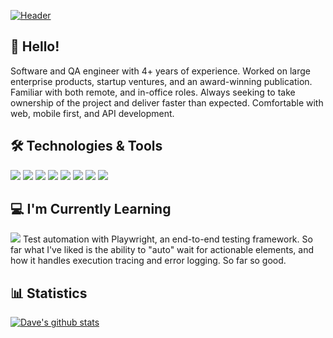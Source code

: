 [![Header](https://github.com/dhipflip/dhipflip/blob/main/banner.png?raw=true "Header")](https://github.com/dhipflip)



## 👋 Hello!
Software and QA engineer with 4+ years of experience.  Worked on large enterprise products, startup ventures, and an award-winning publication.  Familiar with both remote, and in-office roles.  Always seeking to take ownership of the project and deliver faster than expected.  Comfortable with web, mobile first, and API development.



## 🛠️ Technologies & Tools
![](https://img.shields.io/badge/Code-JavaScript-informational?style=flat&color=informational&logo=javascript)
![](https://img.shields.io/badge/Code-TypeScript-informational?style=flat&color=informationa&logo=typescript)
![](https://img.shields.io/badge/Code-React-informational?style=flat&color=informational&logo=react)
![](https://img.shields.io/badge/Code-Redux-informational?style=flat&color=informational&logo=redux)
![](https://img.shields.io/badge/Test-Jest-informational?style=flat&color=warning&logo=jest)
![](https://img.shields.io/badge/Test-Selenium-informational?style=flat&color=informational&logo=selenium.js)
![](https://img.shields.io/badge/Code-SCSS-informational?style=flat&color=warning&logo=sass)
![](https://img.shields.io/badge/Code-Tailwind-informational?style=flat&color=warning&logo=tailwindcss)



## 💻 I'm Currently Learning
![](https://img.shields.io/badge/Test-Playwright-informational?style=flat&color=warning&logo=playwright)
Test automation with Playwright, an end-to-end testing framework. So far what I've liked is the ability to "auto" wait for actionable elements, and how it handles execution tracing and error logging. So far so good.



## 📊 Statistics
[![Dave's github stats](https://github-readme-stats.vercel.app/api?username=dhipflip&theme=dark&count_private=true&hide=stars,issues,contribs)](https://github.com/anuraghazra/github-readme-stats)

<!--
**dhipflip/dhipflip** is a ✨ _special_ ✨ repository because its `README.md` (this file) appears on your GitHub profile.

Here are some ideas to get you started:

- 🔭 I’m currently working on ...
- 🌱 I’m currently learning ...
- 👯 I’m looking to collaborate on ...
- 🤔 I’m looking for help with ...
- 💬 Ask me about ...
- 📫 How to reach me: ...
- 😄 Pronouns: ...
- ⚡ Fun fact: ...
-->

